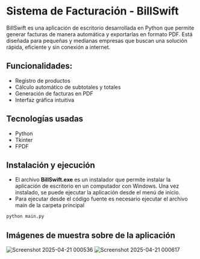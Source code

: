 # Sistema de Facturación - BillSwift
BillSwift es una aplicación de escritorio desarrollada en Python que permite generar facturas de manera automática y exportarlas en formato PDF. Está diseñada para pequeñas y medianas empresas que buscan una solución rápida, eficiente y sin conexión a internet.

## Funcionalidades:
- Registro de productos
- Cálculo automático de subtotales y totales
- Generación de facturas en PDF
- Interfaz gráfica intuitiva

## Tecnologías usadas
- Python
- Tkinter
- FPDF

## Instalación y ejecución
- El archivo **BillSwift.exe** es un instalador que permite instalar la aplicación de escritorio en un computador con Windows. Una vez instalado, se puede ejecutar la aplicación desde el menú de inicio.
- Para ejecutar desde el código fuente es necesario ejecutar el archivo main de la carpeta principal
```sh
python main.py
```

## Imágenes de muestra sobre de la aplicación

![Screenshot 2025-04-21 000536](https://github.com/user-attachments/assets/fa3e4633-1439-4036-a228-971749225587)
![Screenshot 2025-04-21 000617](https://github.com/user-attachments/assets/ea2fe38e-55d5-46db-996e-b43ed5242f89)
